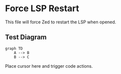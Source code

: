 # Force LSP Restart

This file will force Zed to restart the LSP when opened.

## Test Diagram

```mermaid
graph TD
    A --> B
    B --> C
```

Place cursor here and trigger code actions.